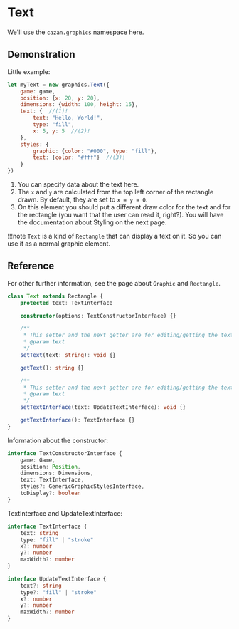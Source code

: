 # Text

We'll use the ``cazan.graphics`` namespace here.

## Demonstration

Little example:
````js
let myText = new graphics.Text({
    game: game,
    position: {x: 20, y: 20},
    dimensions: {width: 100, height: 15},
    text: {  //(1)!
        text: "Hello, World!",
        type: "fill",
        x: 5, y: 5  //(2)!
    },
    styles: {
        graphic: {color: "#000", type: "fill"},
        text: {color: "#fff"}  //(3)!
    }
})
````

1. You can specify data about the text here.
2. The ``x`` and ``y`` are calculated from the top left corner of the rectangle drawn. By default, they are set to ``x = y = 0``.
3. On this element you should put a different draw color for the text and for the rectangle (you want that the user can read it, right?). You will have the documentation about Styling on the next page.


!!!note
    ``Text`` is a kind of ``Rectangle`` that can display a text on it. So you can use it as a normal graphic element. 


## Reference

For other further information, see the page about ``Graphic`` and ``Rectangle``.

````ts
class Text extends Rectangle {
    protected text: TextInterface

    constructor(options: TextConstructorInterface) {}

    /**
     * This setter and the next getter are for editing/getting the text but not the others settings of the text interface. 
     * @param text
     */
    setText(text: string): void {}

    getText(): string {}

    /**
     * This setter and the next getter are for editing/getting the text interface in full. 
     * @param text
     */
    setTextInterface(text: UpdateTextInterface): void {}

    getTextInterface(): TextInterface {}
}
````

Information about the constructor:

````ts
interface TextConstructorInterface {
    game: Game,
    position: Position,
    dimensions: Dimensions,
    text: TextInterface,
    styles?: GenericGraphicStylesInterface,
    toDisplay?: boolean
}
````

TextInterface and UpdateTextInterface:

````ts
interface TextInterface {
    text: string
    type: "fill" | "stroke"
    x?: number
    y?: number
    maxWidth?: number
}

interface UpdateTextInterface {
    text?: string
    type?: "fill" | "stroke"
    x?: number
    y?: number
    maxWidth?: number
}
````
